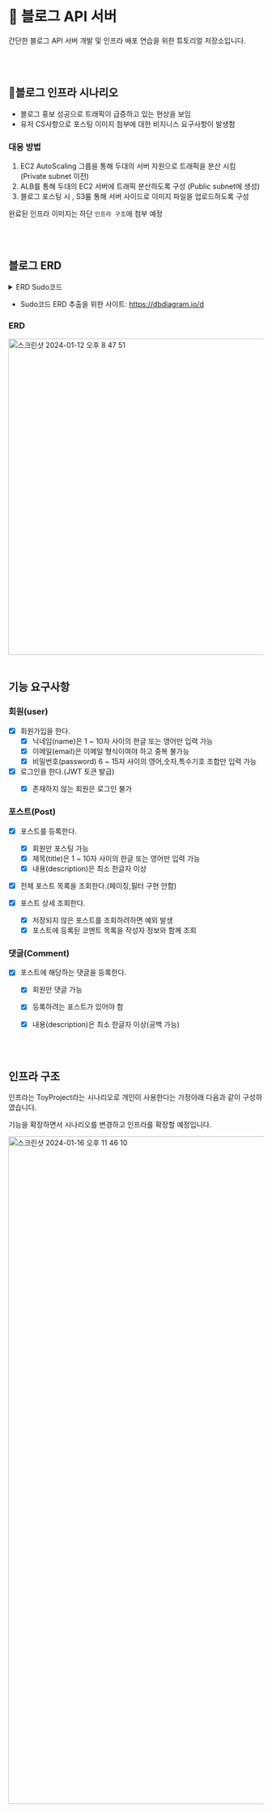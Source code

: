# 🚀 블로그 API 서버 
간단한 블로그 API 서버 개발 및 인프라 배포 연습을 위한 튜토리얼 저장소입니다. 

</br>
</br>


## 🏃블로그 인프라 시나리오
- 블로그 홍보 성공으로 트래픽이 급증하고 있는 현상을 보임
- 유저 CS사항으로 포스팅 이미지 첨부에 대한 비지니스 요구사항이 발생함

### 대응 방법
1. EC2 AutoScaling 그룹을 통해 두대의 서버 자원으로 트래픽을 분산 시킴 (Private subnet 이전) 
2. ALB를 통해 두대의 EC2 서버에 트래픽 분산하도록 구성 (Public subnet에 생성)
3. 블로그 포스팅 시 , S3릃 통해 서버 사이드로 이미지 파일을 업로드하도록 구성 

완료된 인프라 이미지는 하단 `인프라 구조`에 첨부 예정

</br>
</br>

## 블로그 ERD

<details>
  <summary>ERD Sudo코드</summary>

    Table users {
    id integer [primary key]
    name varchar(255) [not null]
    email varchar(255) [unique, not null]
    password varchar(255) [not null]
    }
    
    Table posts {
    id integer [primary key]
    title varchar(255) [not null]
    description text [not null]
    user_id integer
    }
    
    
    Ref: users.id < posts.user_id 
</details>

- Sudo코드 ERD 추출을 위한 사이트: https://dbdiagram.io/d

### ERD
<img width="625" alt="스크린샷 2024-01-12 오후 8 47 51" src="https://github.com/GuDonghee/Practice_Blog/assets/155864800/85ac7075-70aa-4811-825e-73df1ff1ec17">




</br>
</br>

## 기능 요구사항

### 회원(user)
- [x] 회원가입을 한다.
  - [x] 닉네임(name)은 1 ~ 10자 사이의 한글 또는 영어만 입력 가능
  - [x] 이메일(email)은 이메일 형식이여야 하고 중복 불가능
  - [x] 비밀번호(password) 6 ~ 15자 사이의 영어,숫자,특수기호 조합만 입력 가능

- [x] 로그인을 한다.(JWT 토큰 발급)
  - [x] 존재하지 않는 회원은 로그인 불가


### 포스트(Post)
- [x] 포스트를 등록한다.
  - [x] 회원만 포스팅 가능
  - [x] 제목(title)은 1 ~ 10자 사이의 한글 또는 영어만 입력 가능
  - [x] 내용(description)은 최소 한글자 이상

- [x] 전체 포스트 목록을 조회한다.(페이징,필터 구현 안함)
  
- [x] 포스트 상세 조회한다. 
  - [x] 저장되지 않은 포스트를 조회하려하면 예외 발생
  - [x] 포스트에 등록된 코멘트 목록을 작성자 정보와 함께 조회

### 댓글(Comment)
- [x] 포스트에 해당하는 댓글을 등록한다.
  - [x] 회원만 댓글 가능 
  - [x] 등록하려는 포스트가 있어야 함
  - [x] 내용(description)은 최소 한글자 이상(공백 가능)


</br>
</br>



## 인프라 구조
인프라는 ToyProject라는 시나리오로 개인이 사용한다는 가정아래 다음과 같이 구성하였습니다. 

기능을 확장하면서 시나리오를 변경하고 인프라를 확장할 예정입니다.

<img width="1320" alt="스크린샷 2024-01-16 오후 11 46 10" src="https://github.com/GuDonghee/Practice_Blog/assets/155864800/153188e4-5941-4cea-a848-21a3fa8959fb">



